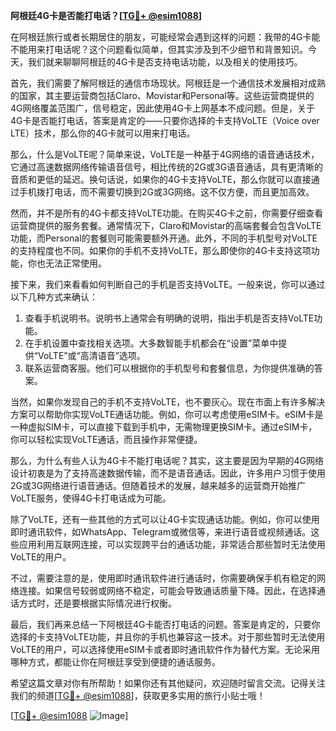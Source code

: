**阿根廷4G卡是否能打电话？[[TG💪+ @esim1088](https://t.me/s/esim1088)]**

在阿根廷旅行或者长期居住的朋友，可能经常会遇到这样的问题：我带的4G卡能不能用来打电话呢？这个问题看似简单，但其实涉及到不少细节和背景知识。今天，我们就来聊聊阿根廷的4G卡是否支持电话功能，以及相关的使用技巧。

首先，我们需要了解阿根廷的通信市场现状。阿根廷是一个通信技术发展相对成熟的国家，其主要运营商包括Claro、Movistar和Personal等。这些运营商提供的4G网络覆盖范围广，信号稳定，因此使用4G卡上网基本不成问题。但是，关于4G卡是否能打电话，答案是肯定的——只要你选择的卡支持VoLTE（Voice over LTE）技术，那么你的4G卡就可以用来打电话。

那么，什么是VoLTE呢？简单来说，VoLTE是一种基于4G网络的语音通话技术，它通过高速数据网络传输语音信号，相比传统的2G或3G语音通话，具有更清晰的音质和更低的延迟。换句话说，如果你的4G卡支持VoLTE，那么你就可以直接通过手机拨打电话，而不需要切换到2G或3G网络。这不仅方便，而且更加高效。

然而，并不是所有的4G卡都支持VoLTE功能。在购买4G卡之前，你需要仔细查看运营商提供的服务套餐。通常情况下，Claro和Movistar的高端套餐会包含VoLTE功能，而Personal的套餐则可能需要额外开通。此外，不同的手机型号对VoLTE的支持程度也不同。如果你的手机不支持VoLTE，那么即使你的4G卡支持这项功能，你也无法正常使用。

接下来，我们来看看如何判断自己的手机是否支持VoLTE。一般来说，你可以通过以下几种方式来确认：

1. 查看手机说明书。说明书上通常会有明确的说明，指出手机是否支持VoLTE功能。
2. 在手机设置中查找相关选项。大多数智能手机都会在“设置”菜单中提供“VoLTE”或“高清语音”选项。
3. 联系运营商客服。他们可以根据你的手机型号和套餐信息，为你提供准确的答案。

当然，如果你发现自己的手机不支持VoLTE，也不要灰心。现在市面上有许多解决方案可以帮助你实现VoLTE通话功能。例如，你可以考虑使用eSIM卡。eSIM卡是一种虚拟SIM卡，可以直接下载到手机中，无需物理更换SIM卡。通过eSIM卡，你可以轻松实现VoLTE通话，而且操作非常便捷。

那么，为什么有些人认为4G卡不能打电话呢？其实，这主要是因为早期的4G网络设计初衷是为了支持高速数据传输，而不是语音通话。因此，许多用户习惯于使用2G或3G网络进行语音通话。但随着技术的发展，越来越多的运营商开始推广VoLTE服务，使得4G卡打电话成为可能。

除了VoLTE，还有一些其他的方式可以让4G卡实现通话功能。例如，你可以使用即时通讯软件，如WhatsApp、Telegram或微信等，来进行语音或视频通话。这些应用利用互联网连接，可以实现跨平台的通话功能，非常适合那些暂时无法使用VoLTE的用户。

不过，需要注意的是，使用即时通讯软件进行通话时，你需要确保手机有稳定的网络连接。如果信号较弱或网络不稳定，可能会导致通话质量下降。因此，在选择通话方式时，还是要根据实际情况进行权衡。

最后，我们再来总结一下阿根廷4G卡能否打电话的问题。答案是肯定的，只要你选择的卡支持VoLTE功能，并且你的手机也兼容这一技术。对于那些暂时无法使用VoLTE的用户，可以选择使用eSIM卡或者即时通讯软件作为替代方案。无论采用哪种方式，都能让你在阿根廷享受到便捷的通话服务。

希望这篇文章对你有所帮助！如果你还有其他疑问，欢迎随时留言交流。记得关注我们的频道[[TG💪+ @esim1088](https://t.me/s/esim1088)]，获取更多实用的旅行小贴士哦！

[[TG💪+ @esim1088](https://t.me/s/esim1088) ![Image](https://i.postimg.cc/4NQfJmqS/Snipaste-2025-05-13-00-14-12.png)]